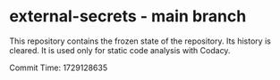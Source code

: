 # external-secrets - main branch

This repository contains the frozen state of the repository.
Its history is cleared. It is used only for static code
analysis with Codacy.

Commit Time: 1729128635